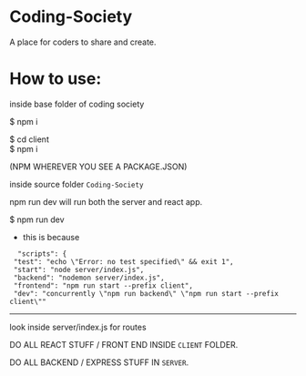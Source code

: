 # Coding-Society
A place for coders to share and create.

# How to use:

inside base folder of coding society

$ npm i

$ cd client   
$ npm i   
 
 

(NPM WHEREVER YOU SEE A PACKAGE.JSON)

inside source folder `Coding-Society`

npm run dev will run both the server and react app.

$ npm run dev
   * this is because
   ```
     "scripts": {
    "test": "echo \"Error: no test specified\" && exit 1",
    "start": "node server/index.js",
    "backend": "nodemon server/index.js",
    "frontend": "npm run start --prefix client",
    "dev": "concurrently \"npm run backend\" \"npm run start --prefix client\""
   ```

----

look inside server/index.js for routes

DO ALL REACT STUFF / FRONT END INSIDE `CLIENT` FOLDER. 

DO ALL BACKEND / EXPRESS STUFF IN `SERVER`. 
